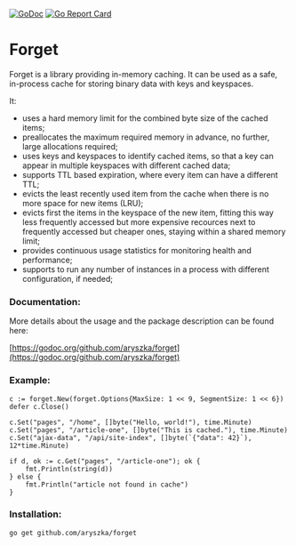 [![GoDoc](https://godoc.org/github.com/aryszka/forget?status.svg)](https://godoc.org/github.com/aryszka/forget)
[![Go Report Card](https://goreportcard.com/badge/github.com/aryszka/forget)](https://goreportcard.com/report/github.com/aryszka/forget)

# Forget

Forget is a library providing in-memory caching. It can be used as a safe, in-process cache for storing binary
data with keys and keyspaces.

It:

- uses a hard memory limit for the combined byte size of the cached items;
- preallocates the maximum required memory in advance, no further, large allocations required;
- uses keys and keyspaces to identify cached items, so that a key can appear in multiple keyspaces with
  different cached data; 
- supports TTL based expiration, where every item can have a different TTL;
- evicts the least recently used item from the cache when there is no more space for new items (LRU);
- evicts first the items in the keyspace of the new item, fitting this way less frequently accessed but more
  expensive recources next to frequently accessed but cheaper ones, staying within a shared memory limit;
- provides continuous usage statistics for monitoring health and performance;
- supports to run any number of instances in a process with different configuration, if needed;

### Documentation:

More details about the usage and the package description can be found here:

[https://godoc.org/github.com/aryszka/forget](https://godoc.org/github.com/aryszka/forget)

### Example:

```
c := forget.New(forget.Options{MaxSize: 1 << 9, SegmentSize: 1 << 6})
defer c.Close()

c.Set("pages", "/home", []byte("Hello, world!"), time.Minute)
c.Set("pages", "/article-one", []byte("This is cached."), time.Minute)
c.Set("ajax-data", "/api/site-index", []byte(`{"data": 42}`), 12*time.Minute)

if d, ok := c.Get("pages", "/article-one"); ok {
	fmt.Println(string(d))
} else {
	fmt.Println("article not found in cache")
}
```

### Installation:

```
go get github.com/aryszka/forget
```
